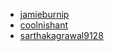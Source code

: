 * [jamieburnip](https://github.com/jamieburnip)
* [coolnishant](https://github.com/coolnishant)
* [sarthakagrawal9128](https://github.com/sarthakagrawal9128)
